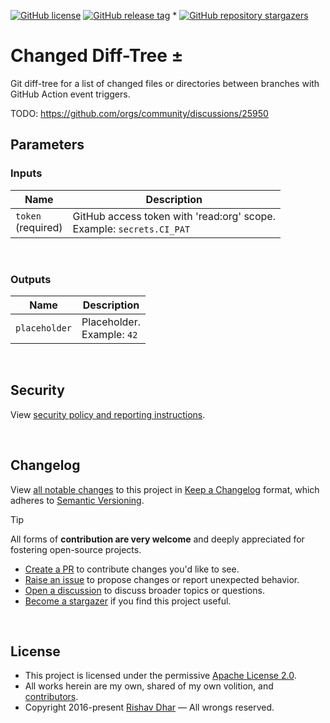 [![GitHub license](https://img.shields.io/github/license/op5dev/changed-diff-tree?logo=apache&label=License)](LICENSE "Apache License 2.0.")
[![GitHub release tag](https://img.shields.io/github/v/release/op5dev/changed-diff-tree?logo=semanticrelease&label=Release)](https://github.com/op5dev/changed-diff-tree/releases "View all releases.")
*
[![GitHub repository stargazers](https://img.shields.io/github/stars/op5dev/changed-diff-tree)](https://github.com/op5dev/changed-diff-tree "Become a stargazer.")

# Changed Diff-Tree ±

Git diff-tree for a list of changed files or directories between branches with GitHub Action event triggers.

TODO: https://github.com/orgs/community/discussions/25950

## Parameters

### Inputs

| Name                   | Description                                                              |
| ---------------------- | ------------------------------------------------------------------------ |
| `token`</br>(required) | GitHub access token with 'read:org' scope.</br>Example: `secrets.CI_PAT` |

</br>

### Outputs

| Name          | Description                    |
| ------------- | ------------------------------ |
| `placeholder` | Placeholder.</br>Example: `42` |

</br>

## Security

View [security policy and reporting instructions](SECURITY.md).

</br>

## Changelog

View [all notable changes](https://github.com/op5dev/changed-diff-tree/releases "Releases.") to this project in [Keep a Changelog](https://keepachangelog.com "Keep a Changelog.") format, which adheres to [Semantic Versioning](https://semver.org "Semantic Versioning.").

> [!TIP]
>
> All forms of **contribution are very welcome** and deeply appreciated for fostering open-source projects.
>
> - [Create a PR](https://github.com/op5dev/changed-diff-tree/pulls "Create a pull request.") to contribute changes you'd like to see.
> - [Raise an issue](https://github.com/op5dev/changed-diff-tree/issues "Raise an issue.") to propose changes or report unexpected behavior.
> - [Open a discussion](https://github.com/op5dev/changed-diff-tree/discussions "Open a discussion.") to discuss broader topics or questions.
> - [Become a stargazer](https://github.com/op5dev/changed-diff-tree/stargazers "Become a stargazer.") if you find this project useful.

</br>

## License

- This project is licensed under the permissive [Apache License 2.0](LICENSE "Apache License 2.0.").
- All works herein are my own, shared of my own volition, and [contributors](https://github.com/op5dev/changed-diff-tree/graphs/contributors "Contributors.").
- Copyright 2016-present [Rishav Dhar](https://github.com/rdhar "Rishav Dhar's GitHub profile.") — All wrongs reserved.
